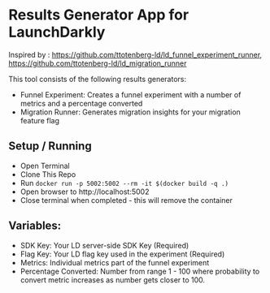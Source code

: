 # Results Generator App for LaunchDarkly

Inspired by : https://github.com/ttotenberg-ld/ld_funnel_experiment_runner, https://github.com/ttotenberg-ld/ld_migration_runner

This tool consists of the following results generators:
- Funnel Experiment: Creates a funnel experiment with a number of metrics and a percentage converted
- Migration Runner: Generates migration insights for your migration feature flag

## Setup / Running 
- Open Terminal
- Clone This Repo
- Run ```docker run -p 5002:5002 --rm -it $(docker build -q .)```
- Open browser to http://localhost:5002
- Close terminal when completed - this will remove the container

## Variables:
- SDK Key: Your LD server-side SDK Key (Required)
- Flag Key: Your LD flag key used in the experiment (Required)
- Metrics: Individual metrics part of the funnel experiment
- Percentage Converted: Number from range 1 - 100 where probability to convert metric increases as number gets closer to 100.
